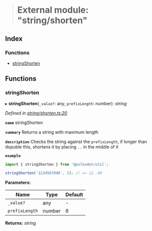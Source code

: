> # External module: "string/shorten"

## Index

### Functions

* [stringShorten](_string_shorten_.md#stringshorten)

## Functions

###  stringShorten

▸ **stringShorten**(`_value?`: any, `prefixLength`: number): *string*

*Defined in [string/shorten.ts:20](https://github.com/polkadot-js/common/blob/25fc033/packages/util/src/string/shorten.ts#L20)*

**`name`** stringShorten

**`summary`** Returns a string with maximum length

**`description`** 
Checks the string against the `prefixLength`, if longer than dopuble this, shortens it by placing `..` in the middle of it

**`example`** 
<BR>

```javascript
import { stringShorten } from '@polkadot/util';

stringShorten('1234567890', 2); // => 12..90
```

**Parameters:**

Name | Type | Default |
------ | ------ | ------ |
`_value?` | any | - |
`prefixLength` | number | 6 |

**Returns:** *string*